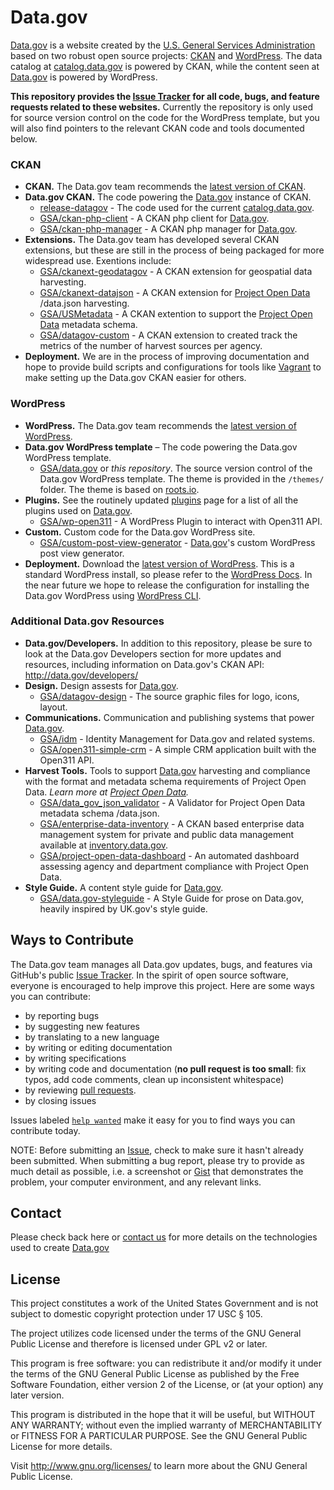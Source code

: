 # Data.gov  

[Data.gov](http://data.gov) is a website created by the [U.S. General Services Administration](https://github.com/GSA/) based on two robust open source projects: [CKAN](http://ckan.org) and [WordPress](http://wordpress.org). The data catalog at [catalog.data.gov](catalog.data.gov) is powered by CKAN, while the content seen at [Data.gov](Data.gov) is powered by WordPress.  
        
**This repository provides the [Issue Tracker](https://github.com/GSA/data.gov/issues) for all code, bugs, and feature requests related to these websites.** Currently the repository is only used for source version control on the code for the WordPress template, but you will also find pointers to the relevant CKAN code and tools documented below.

### CKAN

* **CKAN.** The Data.gov team recommends the [latest version of CKAN](http://ckan.org/developers/docs-and-download/).
* **Data.gov CKAN.** The code powering the [Data.gov](Data.gov) instance of CKAN. 
    * [release-datagov](https://github.com/okfn/ckan/tree/release-datagov) - The code used for the current [catalog.data.gov](catalog.data.gov).
    * [GSA/ckan-php-client](https://github.com/GSA/ckan-php-client) - A CKAN php client for [Data.gov](Data.gov).
    * [GSA/ckan-php-manager](https://github.com/GSA/ckan-php-manager) - A CKAN php manager for [Data.gov](Data.gov).
* **Extensions.** The Data.gov team has developed several CKAN extensions, but these are still in the process of being packaged for more widespread use. Exentions include:
    * [GSA/ckanext-geodatagov](https://github.com/GSA/ckanext-geodatagov) - A CKAN extension for geospatial data harvesting. 
    * [GSA/ckanext-datajson](https://github.com/GSA/ckanext-datajson) - A CKAN extension for [Project Open Data](project-open-data.github.io) /data.json harvesting. 
    * [GSA/USMetadata](https://github.com/GSA/USMetadata) - A CKAN extention to support the [Project Open Data](project-open-data.github.io) metadata schema. 
    * [GSA/datagov-custom](https://github.com/GSA/datagov-custom) - A CKAN extension to created track the metrics of the number of harvest sources per agency.
* **Deployment.** We are in the process of improving documentation and hope to provide build scripts and configurations for tools like [Vagrant](http://www.vagrantup.com/) to make setting up the Data.gov CKAN easier for others.  

### WordPress

* **WordPress.** The Data.gov team recommends the [latest version of WordPress](http://wordpress.org/download/).
* **Data.gov WordPress template** – The code powering the Data.gov WordPress template.
    * [GSA/data.gov](https://github.com/GSA/data.gov) or *this repository*. The source version control of the Data.gov WordPress template. The theme is provided in the `/themes/` folder. The theme is based on [roots.io](http://roots.io/starter-theme/).
* **Plugins.** See the routinely updated [plugins](plugins.md) page for a list of all the plugins used on [Data.gov](Data.gov).
    * [GSA/wp-open311](https://github.com/GSA/wp-open311) - A WordPress Plugin to interact with Open311 API.
* **Custom.** Custom code for the Data.gov WordPress site.
    * [GSA/custom-post-view-generator](https://github.com/GSA/custom-post-view-generator) - [Data.gov](Data.gov)'s custom WordPress post view generator. 
* **Deployment.** Download the [latest version of WordPress](http://wordpress.org/download/). This is a standard WordPress install, so please refer to the [WordPress Docs](http://codex.wordpress.org/Installing_WordPress). In the near future we hope to release the configuration for installing the Data.gov WordPress using [WordPress CLI](http://wp-cli.org/). 

### Additional Data.gov Resources
* **Data.gov/Developers.**  In addition to this repository, please be sure to look at the Data.gov Developers section for more updates and resources, including information on Data.gov's CKAN API: http://data.gov/developers/
* **Design.** Design assests for [Data.gov](Data.gov).
    * [GSA/datagov-design](https://github.com/GSA/datagov-design) - The source graphic files for logo, icons, layout.
* **Communications.** Communication and publishing systems that power [Data.gov](Data.gov).
    * [GSA/idm](https://github.com/GSA/idm) - Identity Management for Data.gov and related systems. 
    * [GSA/open311-simple-crm](https://github.com/GSA/open311-simple-crm) - A simple CRM application built with the Open311 API. 
* **Harvest Tools.** Tools to support [Data.gov](Data.gov) harvesting and compliance with the format and metadata schema requirements of Project Open Data. *Learn more at [Project Open Data](project-open-data.github.io).*
    * [GSA/data_gov_json_validator](https://github.com/GSA/data_gov_json_validator) - A Validator for Project Open Data metadata schema /data.json. 
    * [GSA/enterprise-data-inventory](https://github.com/GSA/enterprise-data-inventory) - A CKAN based enterprise data management system for private and public data management available at [inventory.data.gov](inventory.data.gov).
    * [GSA/project-open-data-dashboard](https://github.com/GSA/project-open-data-dashboard) - An automated dashboard assessing agency and department compliance with Project Open Data.
* **Style Guide.** A content style guide for [Data.gov](Data.gov).
    * [GSA/data.gov-styleguide](https://github.com/GSA/data.gov-styleguide) - A Style Guide for prose on Data.gov, heavily inspired by UK.gov's style guide.

## Ways to Contribute

The Data.gov team manages all Data.gov updates, bugs, and features via GitHub's public [Issue Tracker](https://github.com/GSA/data.gov). In the spirit of open source software, everyone is encouraged to help improve this project. Here are some ways you can contribute:
- by reporting bugs
- by suggesting new features
- by translating to a new language
- by writing or editing documentation
- by writing specifications
- by writing code and documentation (**no pull request is too small**: fix typos, add code comments, clean up inconsistent whitespace)
- by reviewing [pull requests](https://github.com/GSA/data.gov/pulls).
- by closing issues

Issues labeled [`help wanted`](https://github.com/GSA/data.gov/labels/help%20wanted) make it easy for you to find ways you can contribute today. 

NOTE: Before submitting an [Issue](https://github.com/GSA/data.gov/issues), check to make sure it hasn't already been submitted. When submitting a bug report, please try to provide as much detail as possible, i.e. a screenshot or [Gist](https://gist.github.com/) that demonstrates the problem, your computer environment, and any relevant links. 

## Contact 

Please check back here or [contact us](https://www.data.gov/contact) for more details on the technologies used to create [Data.gov](Data.gov)

## License  

This project constitutes a work of the United States Government and is not subject to domestic copyright protection under 17 USC § 105.

The project utilizes code licensed under the terms of the GNU General Public License and therefore is licensed under GPL v2 or later.

This program is free software: you can redistribute it and/or modify it under the terms of the GNU General Public License as published by the Free Software Foundation, either version 2 of the License, or (at your option) any later version.

This program is distributed in the hope that it will be useful, but WITHOUT ANY WARRANTY; without even the implied warranty of MERCHANTABILITY or FITNESS FOR A PARTICULAR PURPOSE. See the GNU General Public License for more details.

Visit http://www.gnu.org/licenses/ to learn more about the GNU General Public License.
